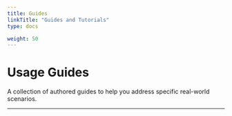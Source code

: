 ```yaml
---
title: Guides
linkTitle: "Guides and Tutorials"
type: docs

weight: 50
---
```


<div class="jumbotron">
  <h1 class="display-3">Usage Guides</h1>
  <p class="lead">A collection of authored guides to help you address specific real-world scenarios.</p>
  <hr class="my-4">
</div>